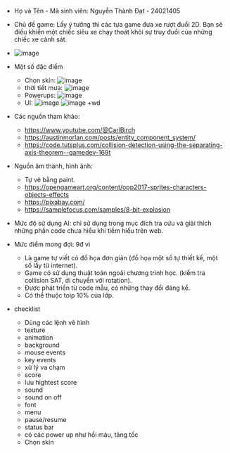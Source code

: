 - Họ và Tên - Mã sinh viên: Nguyễn Thành Đạt - 24021405
- Chủ đề game: Lấy ý tưởng thì các tựa game đưa xe rượt đuổi 2D. Bạn sẽ điều khiển một chiếc siêu xe chạy thoát khỏi sự truy đuổi của những chiếc xe cảnh sát.
- ![image](https://github.com/user-attachments/assets/7120784b-3e5c-4b67-94da-7c167af9590e)
- Một số đặc điểm
  + Chọn skin: ![image](https://github.com/user-attachments/assets/ea4301a1-d77d-415d-974b-c85c9ace2178)
  + thời tiết mưa: ![image](https://github.com/user-attachments/assets/0ab68b68-f09a-475f-85e2-dd461bd31301)
  + Powerups: ![image](https://github.com/user-attachments/assets/a3493801-5e24-49b0-89a5-96f45b2d137b)
  + UI: ![image](https://github.com/user-attachments/assets/63223c16-5496-4635-8fc5-76da8d674bd8) ![image](https://github.com/user-attachments/assets/e4dafd75-af07-422e-baa9-ecc1b4407aab)
  +wd

- Các nguồn tham khảo:
  + https://www.youtube.com/@CarlBirch
  + https://austinmorlan.com/posts/entity_component_system/
  + https://code.tutsplus.com/collision-detection-using-the-separating-axis-theorem--gamedev-169t
- Nguồn âm thanh, hình ảnh:
  + Tự vẽ bằng paint.
  + https://opengameart.org/content/opp2017-sprites-characters-objects-effects
  + https://pixabay.com/
  + https://samplefocus.com/samples/8-bit-explosion
  
- Mức độ sử dụng AI: chỉ sử dụng trong mục đích tra cứu và giải thích những phần code chưa hiểu khi tiềm hiểu trên web.
- Mức điểm mong đợi: 9đ vì 
  + Là game tự viết có đồ họa đơn giản (đồ họa một số tự thiết kế, một số lấy từ internet).
  + Game có sử dụng thuật toán ngoài chương trình học. (kiểm tra collision SAT, di chuyển với rotation).
  + Được phát triển từ code mẫu, có những thay đổi đáng kể.
  + Có thể thuộc toip 10% của lớp.

- checklist
  + Dùng các lệnh vẽ hình
  + texture
  + animation
  + background
  + mouse events
  + key events
  + xử lý va chạm
  + score
  + lưu hightest score
  + sound
  + sound on off
  + font
  + menu
  + pause/resume
  + status bar
  + có các power up như hồi máu, tăng tốc
  + Chọn skin

